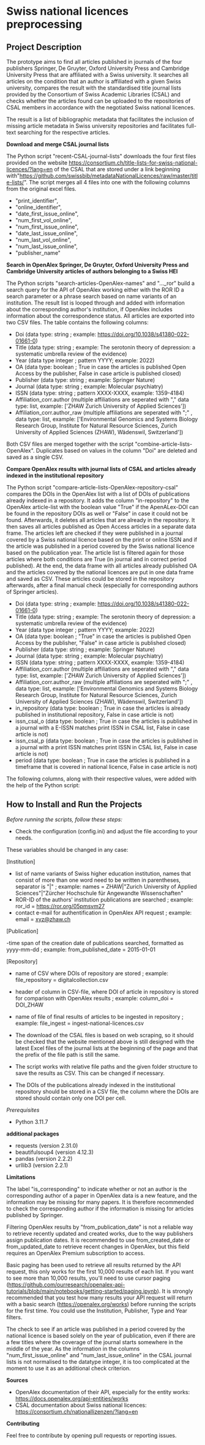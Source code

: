 Swiss national licences preprocessing
=========================

Project Description
--------------------------

The prototype aims to find all articles published in journals of the four publishers Springer, De Gruyter, Oxford University Press and Cambridge University Press that are affiliated with a Swiss university. It searches all articles on the condition that an author is affiliated with a given Swiss university, compares the result with the standardised title journal lists provided by the Consortium of Swiss Academic Libraries (CSAL) and checks whether the articles found can be uploaded to the repositories of CSAL members in accordance with the negotiated Swiss national licences.

The result is a list of bibliographic metadata that facilitates the inclusion of missing article metadata in Swiss university repositories and facilitates full-text searching for the respective articles.


**Download and merge CSAL journal lists**

The Python script "recent-CSAL-journal-lists" downloads the four first files provided on the website https://consortium.ch/title-lists-for-swiss-national-licences/?lang=en of the CSAL that are stored under a link beginning with"https://github.com/swissbib/metadataNationalLicences/raw/master/title-lists/".
The script merges all 4 files into one with the following columns from the original excel files.

- "print_identifier",
- "online_identifier",
- "date_first_issue_online",
- "num_first_vol_online",
- "num_first_issue_online",
- "date_last_issue_online", 
- "num_last_vol_online",
- "num_last_issue_online",
- "publisher_name"


**Search in OpenAlex Springer, De Gruyter, Oxford University Press and Cambridge University articles of authors belonging to a Swiss HEI**

The Python scripts "search-articles-OpenAlex-names" and "..._ror" build a search query for the API of OpenAlex working either with the ROR ID a search parameter or a phrase search based on name variants of an institution. The result list is looped through and added with information about the corresponding author's institution, if OpenAlex includes information about the correspondence status. All articles are exported into two CSV files. The table contains the following columns:

- Doi 
(data type: string ; example: https://doi.org/10.1038/s41380-022-01661-0)
- Title 
(data type: string ; example: The serotonin theory of depression: a systematic umbrella review of the evidence)                  
- Year 
(data type integer ; pattern YYYY; example: 2022)
- OA 
(data type: boolean ; True in case the articles is published Open Access by the publisher, False in case article is published closed)
- Publisher 
(data type: string ; example: Springer Nature)
- Journal
(data type: string ; example: Molecular psychiatry)
- ISSN 
(data type: string ; pattern XXXX-XXXX, example: 1359-4184)
- Affiliation_corr.author 
(multiple affiliations are seperated with "," data type: list, example: ['ZHAW Zurich University of Applied Sciences'])
- Affiliation_corr.author_raw 
(multiple affiliations are seperated with ";" , data type: list, example: ['Environmental Genomics and Systems Biology Research Group, Institute for Natural Resource Sciences, Zurich University of Applied Sciences (ZHAW), Wädenswil, Switzerland'])

Both CSV files are merged together with the script "combine-article-lists-OpenAlex". Duplicates based on values in the column "Doi" are deleted and saved as a single CSV.


**Compare OpenAlex results with journal lists of CSAL and articles already indexed in the institutional repository**

The Python script "compare-article-lists-OpenAlex-repository-csal" compares the DOIs in the OpenAlex list with a list of DOIs of publications already indexed in a repository. It adds the column "in-repository" to the OpenAlex article-list with the boolean value "True" if the ApenALex-DOI can be found in the repository DOIs as well or "False" in case it could not be found. Afterwards, it deletes all articles that are already in the repository. 
It then saves all articles published as Open Access articles in a separate data frame. The articles left are checked if they were published in a journal covered by a Swiss national licence based on the print or online ISSN and if the article was published in a period covered by the Swiss national licence based on the publication year. The article list is filtered again for those articles where both conditions are True (in journal and in correct period published). At the end, the data frame with all articles already published OA and the articles covered by the national licences are put in one data frame and saved as CSV. These articles could be stored in the repository afterwards, after a final manual check (especially for corresponding authors of Springer articles).

- Doi 
(data type: string ; example: https://doi.org/10.1038/s41380-022-01661-0)
- Title 
(data type: string ; example: The serotonin theory of depression: a systematic umbrella review of the evidence)                  
- Year 
(data type integer ; pattern YYYY; example: 2022)
- OA 
(data type: boolean ; "True" in case the articles is published Open Access by the publisher, "False" in case article is published closed)
- Publisher 
(data type: string ; example: Springer Nature)
- Journal
(data type: string ; example: Molecular psychiatry)
- ISSN 
(data type: string ; pattern XXXX-XXXX, example: 1359-4184)
- Affiliation_corr.author 
(multiple affiliations are seperated with "," data type: list, example: ['ZHAW Zurich University of Applied Sciences'])
- Affiliation_corr.author_raw 
(multiple affiliations are seperated with ";" , data type: list, example: ['Environmental Genomics and Systems Biology Research Group, Institute for Natural Resource Sciences, Zurich University of Applied Sciences (ZHAW), Wädenswil, Switzerland'])
- in_repository
(data type: boolean ; True in case the articles is already published in institutional repository, False in case article is not)
- issn_csal_o
(data type: boolean ; True in case the articles is published in a journal with a E-ISSN matches print ISSN in CSAL list, False in case article is not)
- issn_csal_p
(data type: boolean ; True in case the articles is published in a journal with a print ISSN matches print ISSN in CSAL list, False in case article is not)
- period
(data type: boolean ; True in case the articles is published in a timeframe that is covered in national licence, False in case article is not)

The following columns, along with their respective values, were added with the help of the Python script:




How to Install and Run the Projects
--------------------------

_Before running the scripts, follow these steps:_

- Check the configuration (config.ini) and adjust the file according to your needs.

These variables should be changed in any case:

[Institution]

- list of name variants of Swiss higher education institution, names that consist of more than one word need to be written in parentheses, separator is "|" ; example: names = ZHAW|"Zurich University of Applied Sciences"|"Zürcher Hochschule für Angewandte Wissenschaften"
- ROR-ID of the authors' institution publications are searched ; example: ror_id = https://ror.org/05pmsvm27
- contact e-mail for authentification in OpenAlex API request ; example: email = xyz@zhaw.ch


[Publication]

-time span of the creation date of publications searched, formatted as yyyy-mm-dd ; example: from_published_date = 2015-01-01


[Repository]

- name of CSV where DOIs of repository are stored ; example: file_repository = digitalcollection.csv
- header of column in CSV-file, where DOI of article in repository is stored for comparison with OpenAlex results ; example: column_doi = DOI_ZHAW
- name of file of final results of articles to be ingested in repository ; example: file_ingest = ingest-national-licences.csv


- The download of the CSAL files is based on web scraping, so it should be checked that the website mentioned above is still designed with the latest Excel files of the journal lists at the beginning of the page and that the prefix of the file path is still the same.
- The script works with relative file paths and the given folder structure to save the results as CSV. This can be changed if necessary.
- The DOIs of the publications already indexed in the institutional repository should be stored in a CSV file, the column where the DOIs are stored should contain only one DOI per cell.


_Prerequisites_

- Python 3.11.7

**additional packages**

- requests (version 2.31.0)
- beautifulsoup4 (version 4.12.3)
- pandas (version 2.2.2)
- urllib3 (version 2.2.1)

**Limitations**

The label "is_corresponding" to indicate whether or not an author is the corresponding author of a paper in OpenAlex data is a new feature, and the information may be missing for many papers. It is therefore recommended to check the corresponding author if the information is missing for articles published by Springer.

Filtering OpenAlex results by "from_publication_date" is not a reliable way to retrieve recently updated and created works, due to the way publishers assign publication dates. It is recommended to use from_created_date or from_updated_date to retrieve recent changes in OpenAlex, but this field requires an OpenAlex Premium subscription to access.

Basic paging has been used to retrieve all results returned by the API request, this only works for the first 10,000 results of each list. If you want to see more than 10,000 results, you'll need to use cursor paging (https://github.com/ourresearch/openalex-api-tutorials/blob/main/notebooks/getting-started/paging.ipynb). It is strongly recommended that you test how many results your API request will return with a basic search (https://openalex.org/works) before running the scripts for the first time. You could use the Institution, Publisher, Type and Year filters.

The check to see if an article was published in a period covered by the national licence is based solely on the year of publication, even if there are a few titles where the coverage of the journal starts somewhere in the middle of the year. As the information in the columns "num_first_issue_online" and "num_last_issue_online" in the CSAL journal lists is not normalised to the datatype integer, it is too complicated at the moment to use it as an additional check criterion.


**Sources**

- OpenAlex documentation of their API, especially for the entity works: https://docs.openalex.org/api-entities/works 
- CSAL documentation about Swiss national licences: https://consortium.ch/nationallizenzen/?lang=en


**Contributing**

Feel free to contribute by opening pull requests or reporting issues.
